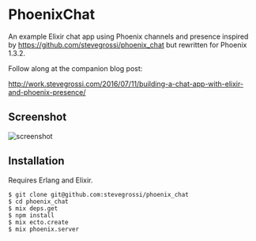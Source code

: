 # PhoenixChat

An example Elixir chat app using Phoenix channels and presence inspired by https://github.com/stevegrossi/phoenix_chat
but rewritten for Phoenix 1.3.2.

Follow along at the companion blog post:

<http://work.stevegrossi.com/2016/07/11/building-a-chat-app-with-elixir-and-phoenix-presence/>

## Screenshot

![screenshot](https://raw.githubusercontent.com/stevegrossi/phoenix_chat/master/web/static/assets/images/screenshot.png)

## Installation

Requires Erlang and Elixir.

```
$ git clone git@github.com:stevegrossi/phoenix_chat
$ cd phoenix_chat
$ mix deps.get
$ npm install
$ mix ecto.create
$ mix phoenix.server
```
